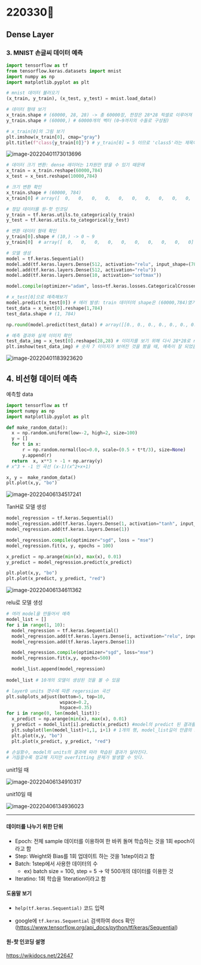 # 220330🍕



## Dense Layer



### 3. MNIST 손글씨 데이터 예측

```PYTHON
import tensorflow as tf
from tensorflow.keras.datasets import mnist
import numpy as np 
import matplotlib.pyplot as plt

# mnist 데이터 불러오기
(x_train, y_train), (x_test, y_test) = mnist.load_data()

# 데이터 형태 보기
x_train.shape # (60000, 28, 28) -> 총 60000장, 한장은 28*28 픽셀로 이루어져 있음
y_train.shape # (60000,) # 60000개의 벡터 (0~9까지의 수들로 구성됨)

# x_train[0]의 그림 보기
plt.imshow(x_train[0], cmap="gray")
plt.title(f"class{y_train[0]}") # y_train[0] = 5 이므로 'class5'라는 제목이 붙여짐
```

![image-20220401173013696](220330.assets/image-20220401173013696.png)

```PYTHON
# 데이터 크기 변환: dense 레이어는 1차원만 받을 수 있기 때문에
x_train = x_train.reshape(60000,784)
x_test = x_test.reshape(10000,784)

# 크기 변환 확인
x_train.shape # (60000, 784)
x_train[0] # array([  0,   0,   0,   0,   0,   0,   0,   0,   0,   0,   0,   0,   0, ..., dtype=uint8)

# 정답 데이터를 원-핫 인코딩
y_train = tf.keras.utils.to_categorical(y_train)
y_test = tf.keras.utils.to_categorical(y_test)

# 변환 데이터 형태 확인
y_train[0].shape # (10,) -> 0 ~ 9
y_train[0]  # array([  0,   0,   0,   0,   0,   0,   0,   0,   0,   0] dtype=uint8)
```

```PYTHON
# 모델 생성
model = tf.keras.Sequential()
model.add(tf.keras.layers.Dense(512, activation="relu", input_shape=(784,))) 
model.add(tf.keras.layers.Dense(512, activation="relu"))
model.add(tf.keras.layers.Dense(10, activation="softmax"))

model.compile(optimizer="adam", loss=tf.keras.losses.CategoricalCrossentropy(), metrics=["accuracy"])

# x_test[0]으로 예측해보기
model.predict(x_test[0]) # 에러 발생: train 데이터의 shape은 (60000,784)였기 때문에 1개의 데이터만을 가져올 때의 shape를 인식하지 못함 -> reshape 필요
test_data = x_test[0].reshape(1,784)
test_data.shape # (1, 784)

np.round(model.predict(test_data)) # array([[0., 0., 0., 0., 0., 0., 0., 1., 0., 0.]], dtype=float32) -> 숫자 7이 답

# 예측 결과와 실제 이미지 확인
test_data_img = x_test[0].reshape(28,28) # 이미지를 보기 위해 다시 28*28로 reshape
plt.imshow(test_data_img) # 숫자 7 이미지가 보여진 것을 봤을 때, 예측이 잘 되었음을 확인
```

![image-20220401183923620](220330.assets/image-20220401183923620.png)



## 4. 비선형 데이터 예측

예측할 data

```PYTHON
import tensorflow as tf
import numpy as np
import matplotlib.pyplot as plt

def make_random_data():
  x = np.random.uniform(low=-2, high=2, size=100)
  y = []
  for t in x:
      r = np.random.normal(loc=0.0, scale=(0.5 + t*t/3), size=None)
      y.append(r)
  return  x, x**3 + -1 + np.array(y)
# x^3 + -1 인 곡선 (x-1)(x^2+x+1)

x, y =  make_random_data()
plt.plot(x,y, "bo")
```

![image-20220406134517241](220330.assets/image-20220406134517241.png)

TanH로 모델 생성

```python
model_regression = tf.keras.Sequential()
model_regression.add(tf.keras.layers.Dense(1, activation="tanh", input_shape=(1,)))
model_regression.add(tf.keras.layers.Dense(1))

model_regression.compile(optimizer="sgd", loss = "mse")
model_regression.fit(x, y, epochs = 100)

x_predict = np.arange(min(x), max(x), 0.01)
y_predict = model_regression.predict(x_predict)

plt.plot(x,y, "bo")
plt.plot(x_predict, y_predict, "red")
```

![image-20220406134611362](220330.assets/image-20220406134611362.png)

relu로 모델 생성

```python
# 여러 model을 만들어서 예측
model_list = []
for i in range(1, 10):
  model_regression = tf.keras.Sequential()
  model_regression.add(tf.keras.layers.Dense(i, activation="relu", input_shape=(1,)))
  model_regression.add(tf.keras.layers.Dense(1))

  model_regression.compile(optimizer="sgd", loss="mse")
  model_regression.fit(x,y, epochs=500)

  model_list.append(model_regression)
    
model_list # 10개의 모델이 생성된 것을 볼 수 있음

# layer0 units 갯수에 따른 regerssion 곡선
plt.subplots_adjust(bottom=5, top=10, 
                    wspace=0.2, 
                    hspace=0.35)
for i in range(0, len(model_list)):
  x_predict = np.arange(min(x), max(x), 0.01)
  y_predict = model_list[i].predict(x_predict) #model의 predict 된 결과를 그래프로 표현해 보자. 
  plt.subplot(len(model_list)+1,1, i+1) # 1개의 행, model_list길이 만큼의 subplot
  plt.plot(x,y, "bo")
  plt.plot(x_predict, y_predict, "red")

# 손실함수, model의 units의 결과에 따라 학습된 결과가 달라진다. 
# 거듭할수록 정교해 지지만 overfitting 문제가 발생할 수 잇다. 
```

unit1일 때

![image-20220406134910317](220330.assets/image-20220406134910317.png)

unit10일 때

![image-20220406134936023](220330.assets/image-20220406134936023.png)





---



#### 데이터를 나누기 위한 단위

- Epoch: 전체 sample 데이터를 이용하여 한 바퀴 돌며 학습하는 것을 1회 epoch이라고 함
- Step: Weight와 Bias를 1회 업데이트 하는 것을 1step이라고 함
- Batch: 1step에서 사용한 데이터의 수
  - ex) batch size = 100, step = 5 -> 약 500개의 데이터를 이용한 것
- Iteratino: 1회 학습을 1iteration이라고 함



#### 도움말 보기

- `help(tf.keras.Sequential)` 코드 입력

- google에 `tf.keras.Sequential` 검색하여 docs 확인 (https://www.tensorflow.org/api_docs/python/tf/keras/Sequential)

  

#### 원-핫 인코딩 설명

https://wikidocs.net/22647
